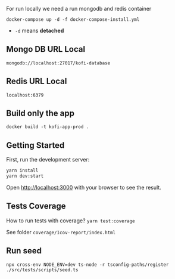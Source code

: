 For run locally we need a run mongodb and redis container

```
docker-compose up -d -f docker-compose-install.yml
```

- `-d` means **detached**

## Mongo DB URL Local

```
mongodb://localhost:27017/kofi-database
```

## Redis URL Local

```
localhost:6379
```

## Build only the app

```
docker build -t kofi-app-prod .
```

## Getting Started

First, run the development server:

```bash
yarn install
yarn dev:start
```

Open [http://localhost:3000](http://localhost:3000) with your browser to see the result.

## Tests Coverage

How to run tests with coverage?
`yarn test:coverage`

See folder `coverage/Icov-report/index.html`

## Run seed

`npx cross-env NODE_ENV=dev ts-node -r tsconfig-paths/register ./src/tests/scripts/seed.ts`
